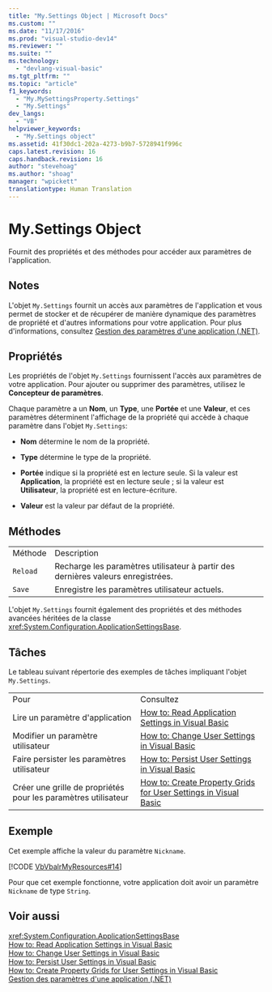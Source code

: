 ```yaml
---
title: "My.Settings Object | Microsoft Docs"
ms.custom: ""
ms.date: "11/17/2016"
ms.prod: "visual-studio-dev14"
ms.reviewer: ""
ms.suite: ""
ms.technology: 
  - "devlang-visual-basic"
ms.tgt_pltfrm: ""
ms.topic: "article"
f1_keywords: 
  - "My.MySettingsProperty.Settings"
  - "My.Settings"
dev_langs: 
  - "VB"
helpviewer_keywords: 
  - "My.Settings object"
ms.assetid: 41f30dc1-202a-4273-b9b7-5728941f996c
caps.latest.revision: 16
caps.handback.revision: 16
author: "stevehoag"
ms.author: "shoag"
manager: "wpickett"
translationtype: Human Translation
---
```

# My.Settings Object
Fournit des propriétés et des méthodes pour accéder aux paramètres de l'application.  
  
## Notes  
 L'objet `My.Settings` fournit un accès aux paramètres de l'application et vous permet de stocker et de récupérer de manière dynamique des paramètres de propriété et d'autres informations pour votre application.  Pour plus d'informations, consultez [Gestion des paramètres d'une application \(.NET\)](/visual-studio/ide/managing-application-settings-dotnet).  
  
## Propriétés  
 Les propriétés de l'objet `My.Settings` fournissent l'accès aux paramètres de votre application.  Pour ajouter ou supprimer des paramètres, utilisez le **Concepteur de paramètres**.  
  
 Chaque paramètre a un **Nom**, un **Type**, une **Portée** et une **Valeur**, et ces paramètres déterminent l'affichage de la propriété qui accède à chaque paramètre dans l'objet `My.Settings`:  
  
-   **Nom** détermine le nom de la propriété.  
  
-   **Type** détermine le type de la propriété.  
  
-   **Portée** indique si la propriété est en lecture seule.  Si la valeur est **Application**, la propriété est en lecture seule ; si la valeur est **Utilisateur**, la propriété est en lecture\-écriture.  
  
-   **Valeur** est la valeur par défaut de la propriété.  
  
## Méthodes  
  
|||  
|-|-|  
|Méthode|Description|  
|`Reload`|Recharge les paramètres utilisateur à partir des dernières valeurs enregistrées.|  
|`Save`|Enregistre les paramètres utilisateur actuels.|  
  
 L'objet `My.Settings` fournit également des propriétés et des méthodes avancées héritées de la classe <xref:System.Configuration.ApplicationSettingsBase>.  
  
## Tâches  
 Le tableau suivant répertorie des exemples de tâches impliquant l'objet `My.Settings`.  
  
|||  
|-|-|  
|Pour|Consultez|  
|Lire un paramètre d'application|[How to: Read Application Settings in Visual Basic](../../../visual-basic/developing-apps/programming/app-settings/how-to-read-application-settings.md)|  
|Modifier un paramètre utilisateur|[How to: Change User Settings in Visual Basic](../../../visual-basic/developing-apps/programming/app-settings/how-to-change-user-settings.md)|  
|Faire persister les paramètres utilisateur|[How to: Persist User Settings in Visual Basic](../../../visual-basic/developing-apps/programming/app-settings/how-to-persist-user-settings.md)|  
|Créer une grille de propriétés pour les paramètres utilisateur|[How to: Create Property Grids for User Settings in Visual Basic](../../../visual-basic/developing-apps/programming/app-settings/how-to-create-property-grids-for-user-settings.md)|  
  
## Exemple  
 Cet exemple affiche la valeur du paramètre `Nickname`.  
  
 [!CODE [VbVbalrMyResources#14](../CodeSnippet/VS_Snippets_VBCSharp/VbVbalrMyResources#14)]  
  
 Pour que cet exemple fonctionne, votre application doit avoir un paramètre `Nickname` de type `String`.  
  
## Voir aussi  
 <xref:System.Configuration.ApplicationSettingsBase>   
 [How to: Read Application Settings in Visual Basic](../../../visual-basic/developing-apps/programming/app-settings/how-to-read-application-settings.md)   
 [How to: Change User Settings in Visual Basic](../../../visual-basic/developing-apps/programming/app-settings/how-to-change-user-settings.md)   
 [How to: Persist User Settings in Visual Basic](../../../visual-basic/developing-apps/programming/app-settings/how-to-persist-user-settings.md)   
 [How to: Create Property Grids for User Settings in Visual Basic](../../../visual-basic/developing-apps/programming/app-settings/how-to-create-property-grids-for-user-settings.md)   
 [Gestion des paramètres d'une application \(.NET\)](/visual-studio/ide/managing-application-settings-dotnet)